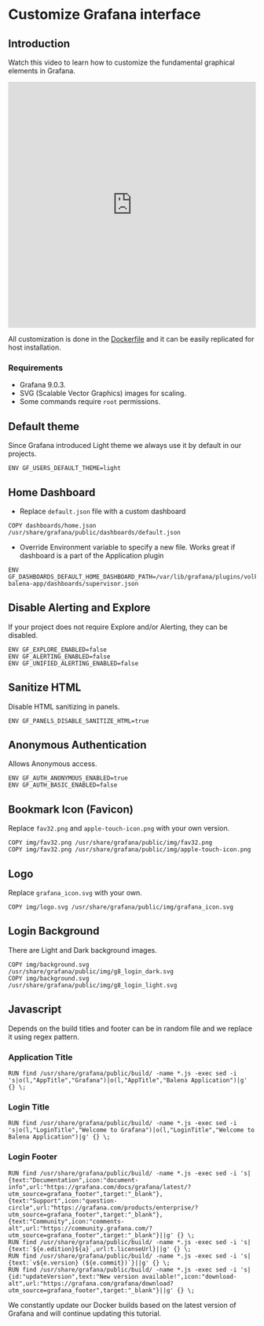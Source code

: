 # Customize Grafana interface

## Introduction

Watch this video to learn how to customize the fundamental graphical elements in Grafana.

<iframe width="100%" height="500" src="https://www.youtube.com/embed/3GRoa8TzIxY" title="How to customize Grafana interface | Change titles, icons, footer, default dashboard | Grafana 9" frameborder="0" allow="accelerometer; autoplay; clipboard-write; encrypted-media; gyroscope; picture-in-picture" allowfullscreen></iframe>

All customization is done in the [Dockerfile](https://github.com/VolkovLabs/volkovlabs-balena-app/blob/main/Dockerfile) and it can be easily replicated for host installation.

### Requirements

- Grafana 9.0.3.
- SVG (Scalable Vector Graphics) images for scaling.
- Some commands require `root` permissions.

## Default theme

Since Grafana introduced Light theme we always use it by default in our projects.

```
ENV GF_USERS_DEFAULT_THEME=light
```

## Home Dashboard

- Replace `default.json` file with a custom dashboard

```
COPY dashboards/home.json /usr/share/grafana/public/dashboards/default.json
```

- Override Environment variable to specify a new file. Works great if dashboard is a part of the Application plugin

```
ENV GF_DASHBOARDS_DEFAULT_HOME_DASHBOARD_PATH=/var/lib/grafana/plugins/volkovlabs-balena-app/dashboards/supervisor.json
```

## Disable Alerting and Explore

If your project does not require Explore and/or Alerting, they can be disabled.

```
ENV GF_EXPLORE_ENABLED=false
ENV GF_ALERTING_ENABLED=false
ENV GF_UNIFIED_ALERTING_ENABLED=false
```

## Sanitize HTML

Disable HTML sanitizing in panels.

```
ENV GF_PANELS_DISABLE_SANITIZE_HTML=true
```

## Anonymous Authentication

Allows Anonymous access.

```
ENV GF_AUTH_ANONYMOUS_ENABLED=true
ENV GF_AUTH_BASIC_ENABLED=false
```

## Bookmark Icon (Favicon)

Replace `fav32.png` and `apple-touch-icon.png` with your own version.

```
COPY img/fav32.png /usr/share/grafana/public/img/fav32.png
COPY img/fav32.png /usr/share/grafana/public/img/apple-touch-icon.png
```

## Logo

Replace `grafana_icon.svg` with your own.

```
COPY img/logo.svg /usr/share/grafana/public/img/grafana_icon.svg
```

## Login Background

There are Light and Dark background images.

```
COPY img/background.svg /usr/share/grafana/public/img/g8_login_dark.svg
COPY img/background.svg /usr/share/grafana/public/img/g8_login_light.svg
```

## Javascript

Depends on the build titles and footer can be in random file and we replace it using regex pattern.

### Application Title

```
RUN find /usr/share/grafana/public/build/ -name *.js -exec sed -i 's|o(l,"AppTitle","Grafana")|o(l,"AppTitle","Balena Application")|g' {} \;
```

### Login Title

```
RUN find /usr/share/grafana/public/build/ -name *.js -exec sed -i 's|o(l,"LoginTitle","Welcome to Grafana")|o(l,"LoginTitle","Welcome to Balena Application")|g' {} \;
```

### Login Footer

```
RUN find /usr/share/grafana/public/build/ -name *.js -exec sed -i 's|{text:"Documentation",icon:"document-info",url:"https://grafana.com/docs/grafana/latest/?utm_source=grafana_footer",target:"_blank"},{text:"Support",icon:"question-circle",url:"https://grafana.com/products/enterprise/?utm_source=grafana_footer",target:"_blank"},{text:"Community",icon:"comments-alt",url:"https://community.grafana.com/?utm_source=grafana_footer",target:"_blank"}||g' {} \;
RUN find /usr/share/grafana/public/build/ -name *.js -exec sed -i 's|{text:`${e.edition}${a}`,url:t.licenseUrl}||g' {} \;
RUN find /usr/share/grafana/public/build/ -name *.js -exec sed -i 's|{text:`v${e.version} (${e.commit})`}||g' {} \;
RUN find /usr/share/grafana/public/build/ -name *.js -exec sed -i 's|{id:"updateVersion",text:"New version available!",icon:"download-alt",url:"https://grafana.com/grafana/download?utm_source=grafana_footer",target:"_blank"}||g' {} \;
```

We constantly update our Docker builds based on the latest version of Grafana and will continue updating this tutorial.
